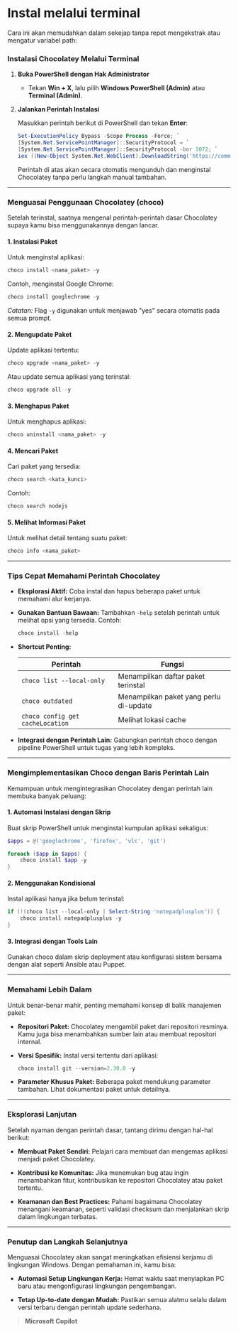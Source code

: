 # Instal melalui terminal

Cara ini akan memudahkan dalam sekejap tanpa repot mengekstrak atau mengatur variabel path:

### **Instalasi Chocolatey Melalui Terminal**

1. **Buka PowerShell dengan Hak Administrator**

   - Tekan **Win + X**, lalu pilih **Windows PowerShell (Admin)** atau **Terminal (Admin)**.

2. **Jalankan Perintah Instalasi**

   Masukkan perintah berikut di PowerShell dan tekan **Enter**:

   ```powershell
   Set-ExecutionPolicy Bypass -Scope Process -Force; `
   [System.Net.ServicePointManager]::SecurityProtocol = `
   [System.Net.ServicePointManager]::SecurityProtocol -bor 3072; `
   iex ((New-Object System.Net.WebClient).DownloadString('https://community.chocolatey.org/install.ps1'))
   ```

   Perintah di atas akan secara otomatis mengunduh dan menginstal Chocolatey tanpa perlu langkah manual tambahan.

---

### **Menguasai Penggunaan Chocolatey (choco)**

Setelah terinstal, saatnya mengenal perintah-perintah dasar Chocolatey supaya kamu bisa menggunakannya dengan lancar.

#### **1. Instalasi Paket**

Untuk menginstal aplikasi:

```powershell
choco install <nama_paket> -y
```

Contoh, menginstal Google Chrome:

```powershell
choco install googlechrome -y
```

_Catatan:_ Flag `-y` digunakan untuk menjawab "yes" secara otomatis pada semua prompt.

#### **2. Mengupdate Paket**

Update aplikasi tertentu:

```powershell
choco upgrade <nama_paket> -y
```

Atau update semua aplikasi yang terinstal:

```powershell
choco upgrade all -y
```

#### **3. Menghapus Paket**

Untuk menghapus aplikasi:

```powershell
choco uninstall <nama_paket> -y
```

#### **4. Mencari Paket**

Cari paket yang tersedia:

```powershell
choco search <kata_kunci>
```

Contoh:

```powershell
choco search nodejs
```

#### **5. Melihat Informasi Paket**

Untuk melihat detail tentang suatu paket:

```powershell
choco info <nama_paket>
```

---

### **Tips Cepat Memahami Perintah Chocolatey**

- **Eksplorasi Aktif:** Coba instal dan hapus beberapa paket untuk memahami alur kerjanya.
- **Gunakan Bantuan Bawaan:** Tambahkan `-help` setelah perintah untuk melihat opsi yang tersedia. Contoh:

  ```powershell
  choco install -help
  ```

- **Shortcut Penting:**

  | Perintah                         | Fungsi                                 |
  | -------------------------------- | -------------------------------------- |
  | `choco list --local-only`        | Menampilkan daftar paket terinstal     |
  | `choco outdated`                 | Menampilkan paket yang perlu di-update |
  | `choco config get cacheLocation` | Melihat lokasi cache                   |

- **Integrasi dengan Perintah Lain:** Gabungkan perintah choco dengan pipeline PowerShell untuk tugas yang lebih kompleks.

---

### **Mengimplementasikan Choco dengan Baris Perintah Lain**

Kemampuan untuk mengintegrasikan Chocolatey dengan perintah lain membuka banyak peluang:

#### **1. Automasi Instalasi dengan Skrip**

Buat skrip PowerShell untuk menginstal kumpulan aplikasi sekaligus:

```powershell
$apps = @('googlechrome', 'firefox', 'vlc', 'git')

foreach ($app in $apps) {
    choco install $app -y
}
```

#### **2. Menggunakan Kondisional**

Instal aplikasi hanya jika belum terinstal:

```powershell
if (!(choco list --local-only | Select-String 'notepadplusplus')) {
    choco install notepadplusplus -y
}
```

#### **3. Integrasi dengan Tools Lain**

Gunakan choco dalam skrip deployment atau konfigurasi sistem bersama dengan alat seperti Ansible atau Puppet.

---

### **Memahami Lebih Dalam**

Untuk benar-benar mahir, penting memahami konsep di balik manajemen paket:

- **Repositori Paket:** Chocolatey mengambil paket dari repositori resminya. Kamu juga bisa menambahkan sumber lain atau membuat repositori internal.

- **Versi Spesifik:** Instal versi tertentu dari aplikasi:

  ```powershell
  choco install git --version=2.30.0 -y
  ```

- **Parameter Khusus Paket:** Beberapa paket mendukung parameter tambahan. Lihat dokumentasi paket untuk detailnya.

---

### **Eksplorasi Lanjutan**

Setelah nyaman dengan perintah dasar, tantang dirimu dengan hal-hal berikut:

- **Membuat Paket Sendiri:** Pelajari cara membuat dan mengemas aplikasi menjadi paket Chocolatey.

- **Kontribusi ke Komunitas:** Jika menemukan bug atau ingin menambahkan fitur, kontribusikan ke repositori Chocolatey atau paket tertentu.

- **Keamanan dan Best Practices:** Pahami bagaimana Chocolatey menangani keamanan, seperti validasi checksum dan menjalankan skrip dalam lingkungan terbatas.

---

### **Penutup dan Langkah Selanjutnya**

Menguasai Chocolatey akan sangat meningkatkan efisiensi kerjamu di lingkungan Windows. Dengan pemahaman ini, kamu bisa:

- **Automasi Setup Lingkungan Kerja:** Hemat waktu saat menyiapkan PC baru atau mengonfigurasi lingkungan pengembangan.

- **Tetap Up-to-date dengan Mudah:** Pastikan semua alatmu selalu dalam versi terbaru dengan perintah update sederhana.

> **Microsoft Copilot**
